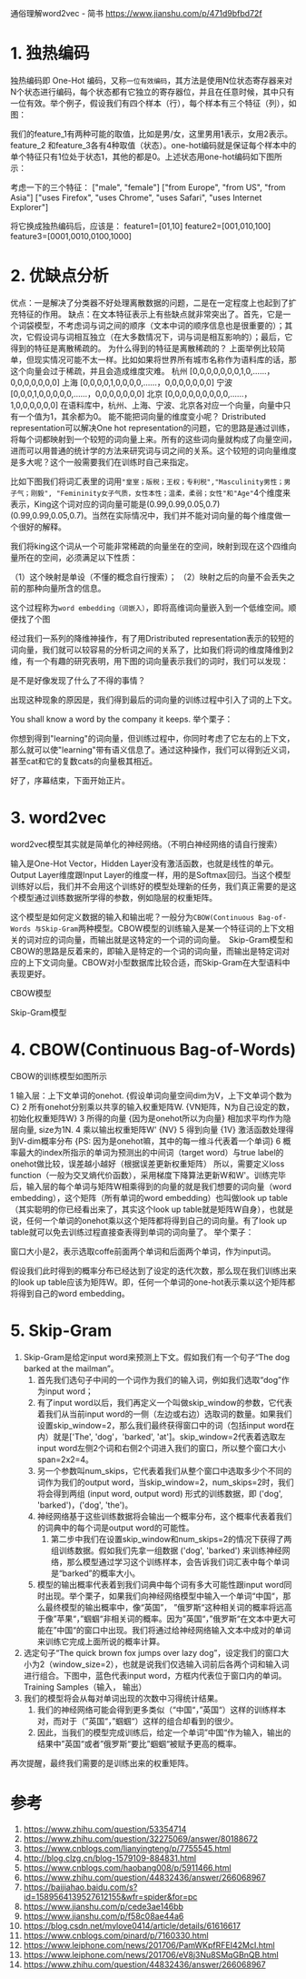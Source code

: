 通俗理解word2vec - 简书 https://www.jianshu.com/p/471d9bfbd72f

# 1. 独热编码
独热编码即 One-Hot 编码，又称`一位有效编码`，其方法是使用N位状态寄存器来对N个状态进行编码，每个状态都有它独立的寄存器位，并且在任意时候，其中只有一位有效。举个例子，假设我们有四个样本（行），每个样本有三个特征（列），如图：

我们的feature_1有两种可能的取值，比如是男/女，这里男用1表示，女用2表示。feature_2 和feature_3各有4种取值（状态）。one-hot编码就是保证每个样本中的单个特征只有1位处于状态1，其他的都是0。上述状态用one-hot编码如下图所示：

考虑一下的三个特征：
["male", "female"]
["from Europe", "from US", "from Asia"]
["uses Firefox", "uses Chrome", "uses Safari", "uses Internet Explorer"]

将它换成独热编码后，应该是：
feature1=[01,10]
feature2=[001,010,100]
feature3=[0001,0010,0100,1000]

# 2. 优缺点分析
优点：一是解决了分类器不好处理离散数据的问题，二是在一定程度上也起到了扩充特征的作用。
缺点：在文本特征表示上有些缺点就非常突出了。首先，它是一个词袋模型，不考虑词与词之间的顺序（文本中词的顺序信息也是很重要的）；其次，它假设词与词相互独立（在大多数情况下，词与词是相互影响的）；最后，它得到的特征是离散稀疏的。
为什么得到的特征是离散稀疏的？
上面举例比较简单，但现实情况可能不太一样。比如如果将世界所有城市名称作为语料库的话，那这个向量会过于稀疏，并且会造成维度灾难。
杭州 [0,0,0,0,0,0,0,1,0,……，0,0,0,0,0,0,0]
上海 [0,0,0,0,1,0,0,0,0,……，0,0,0,0,0,0,0]
宁波 [0,0,0,1,0,0,0,0,0,……，0,0,0,0,0,0,0]
北京 [0,0,0,0,0,0,0,0,0,……，1,0,0,0,0,0,0]
在语料库中，杭州、上海、宁波、北京各对应一个向量，向量中只有一个值为1，其余都为0。
能不能把词向量的维度变小呢？
Dristributed representation可以解决One hot representation的问题，它的思路是通过训练，将每个词都映射到一个较短的词向量上来。所有的这些词向量就构成了向量空间，进而可以用普通的统计学的方法来研究词与词之间的关系。这个较短的词向量维度是多大呢？这个一般需要我们在训练时自己来指定。

比如下图我们将词汇表里的词用`"皇室；版税；王权；专利税","Masculinity男性；男子气；刚毅", "Femininity女子气质，女性本性；温柔，柔弱；女性"和"Age"`4个维度来表示，King这个词对应的词向量可能是(0.99,0.99,0.05,0.7)(0.99,0.99,0.05,0.7)。当然在实际情况中，我们并不能对词向量的每个维度做一个很好的解释。




我们将king这个词从一个可能非常稀疏的向量坐在的空间，映射到现在这个四维向量所在的空间，必须满足以下性质：

（1）这个映射是单设（不懂的概念自行搜索）；
（2）映射之后的向量不会丢失之前的那种向量所含的信息。

这个过程称为`word embedding（词嵌入）`，即将高维词向量嵌入到一个低维空间。顺便找了个图


经过我们一系列的降维神操作，有了用Dristributed representation表示的较短的词向量，我们就可以较容易的分析词之间的关系了，比如我们将词的维度降维到2维，有一个有趣的研究表明，用下图的词向量表示我们的词时，我们可以发现：


是不是好像发现了什么了不得的事情？


出现这种现象的原因是，我们得到最后的词向量的训练过程中引入了词的上下文。

You shall know a word by the company it keeps.
举个栗子：


你想到得到"learning"的词向量，但训练过程中，你同时考虑了它左右的上下文，那么就可以使"learning"带有语义信息了。通过这种操作，我们可以得到近义词，甚至cat和它的复数cats的向量极其相近。

好了，序幕结束，下面开始正片。

# 3. word2vec
word2vec模型其实就是简单化的神经网络。（不明白神经网络的请自行搜索）

输入是One-Hot Vector，Hidden Layer没有激活函数，也就是线性的单元。Output Layer维度跟Input Layer的维度一样，用的是Softmax回归。当这个模型训练好以后，我们并不会用这个训练好的模型处理新的任务，我们真正需要的是这个模型通过训练数据所学得的参数，例如隐层的权重矩阵。

这个模型是如何定义数据的输入和输出呢？一般分为`CBOW(Continuous Bag-of-Words 与Skip-Gram`两种模型。CBOW模型的训练输入是某一个特征词的上下文相关的词对应的词向量，而输出就是这特定的一个词的词向量。　Skip-Gram模型和CBOW的思路是反着来的，即输入是特定的一个词的词向量，而输出是特定词对应的上下文词向量。CBOW对小型数据库比较合适，而Skip-Gram在大型语料中表现更好。

CBOW模型

Skip-Gram模型

# 4. CBOW(Continuous Bag-of-Words)
CBOW的训练模型如图所示

1 输入层：上下文单词的onehot.  {假设单词向量空间dim为V，上下文单词个数为C}
2 所有onehot分别乘以共享的输入权重矩阵W. {VN矩阵，N为自己设定的数，初始化权重矩阵W}
3 所得的向量 {因为是onehot所以为向量} 相加求平均作为隐层向量, size为1N.
4 乘以输出权重矩阵W' {NV}
5 得到向量 {1V} 激活函数处理得到V-dim概率分布  {PS: 因为是onehot嘛，其中的每一维斗代表着一个单词}
6 概率最大的index所指示的单词为预测出的中间词（target word）与true label的onehot做比较，误差越小越好（根据误差更新权重矩阵）
所以，需要定义loss function（一般为交叉熵代价函数），采用梯度下降算法更新W和W'。训练完毕后，输入层的每个单词与矩阵W相乘得到的向量的就是我们想要的词向量（word embedding），这个矩阵（所有单词的word embedding）也叫做look up table（其实聪明的你已经看出来了，其实这个look up table就是矩阵W自身），也就是说，任何一个单词的onehot乘以这个矩阵都将得到自己的词向量。有了look up table就可以免去训练过程直接查表得到单词的词向量了。
举个栗子：

窗口大小是2，表示选取coffe前面两个单词和后面两个单词，作为input词。

假设我们此时得到的概率分布已经达到了设定的迭代次数，那么现在我们训练出来的look up table应该为矩阵W。即，任何一个单词的one-hot表示乘以这个矩阵都将得到自己的word embedding。

# 5. Skip-Gram
1. Skip-Gram是给定input word来预测上下文。假如我们有一个句子“The dog barked at the mailman”。
    1. 首先我们选句子中间的一个词作为我们的输入词，例如我们选取“dog”作为input word；
    2. 有了input word以后，我们再定义一个叫做skip_window的参数，它代表着我们从当前input word的一侧（左边或右边）选取词的数量。如果我们设置skip_window=2，那么我们最终获得窗口中的词（包括input word在内）就是['The', 'dog'，'barked', 'at']。skip_window=2代表着选取左input word左侧2个词和右侧2个词进入我们的窗口，所以整个窗口大小span=2x2=4。
    3. 另一个参数叫num_skips，它代表着我们从整个窗口中选取多少个不同的词作为我们的output word，当skip_window=2，num_skips=2时，我们将会得到两组 (input word, output word) 形式的训练数据，即 ('dog', 'barked')，('dog', 'the')。
    4. 神经网络基于这些训练数据将会输出一个概率分布，这个概率代表着我们的词典中的每个词是output word的可能性。
        1. 第二步中我们在设置skip_window和num_skips=2的情况下获得了两组训练数据。假如我们先拿一组数据 ('dog', 'barked') 来训练神经网络，那么模型通过学习这个训练样本，会告诉我们词汇表中每个单词是“barked”的概率大小。
    5. 模型的输出概率代表着到我们词典中每个词有多大可能性跟input word同时出现。举个栗子，如果我们向神经网络模型中输入一个单词“中国“，那么最终模型的输出概率中，像“英国”， ”俄罗斯“这种相关词的概率将远高于像”苹果“，”蝈蝈“非相关词的概率。因为”英国“，”俄罗斯“在文本中更大可能在”中国“的窗口中出现。我们将通过给神经网络输入文本中成对的单词来训练它完成上面所说的概率计算。
2. 选定句子“The quick brown fox jumps over lazy dog”，设定我们的窗口大小为2（window_size=2），也就是说我们仅选输入词前后各两个词和输入词进行组合。下图中，蓝色代表input word，方框内代表位于窗口内的单词。Training Samples（输入， 输出）
3. 我们的模型将会从每对单词出现的次数中习得统计结果。
    1. 我们的神经网络可能会得到更多类似（“中国“，”英国“）这样的训练样本对，而对于（”英国“，”蝈蝈“）这样的组合却看到的很少。
    2. 因此，当我们的模型完成训练后，给定一个单词”中国“作为输入，输出的结果中”英国“或者”俄罗斯“要比”蝈蝈“被赋予更高的概率。

再次提醒，最终我们需要的是训练出来的权重矩阵。

# 参考

1. https://www.zhihu.com/question/53354714
2. https://www.zhihu.com/question/32275069/answer/80188672
3. https://www.cnblogs.com/lianyingteng/p/7755545.html
4. http://blog.clzg.cn/blog-1579109-884831.html
5. https://www.cnblogs.com/haobang008/p/5911466.html
6. https://www.zhihu.com/question/44832436/answer/266068967
7. https://baijiahao.baidu.com/s?id=1589564139527612155&wfr=spider&for=pc
8. https://www.jianshu.com/p/cede3ae146bb
9. https://www.jianshu.com/p/f58c08ae44a6
10. https://blog.csdn.net/mylove0414/article/details/61616617
11. https://www.cnblogs.com/pinard/p/7160330.html
12. https://www.leiphone.com/news/201706/PamWKpfRFEI42McI.html
13. https://www.leiphone.com/news/201706/eV8j3Nu8SMqGBnQB.html
14. https://www.zhihu.com/question/44832436/answer/266068967